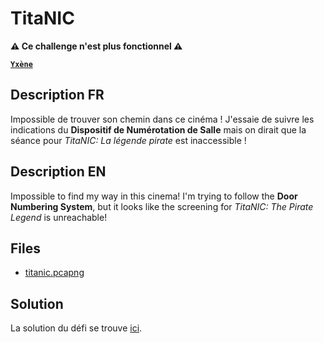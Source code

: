 # TitaNIC

**⚠️ Ce challenge n'est plus fonctionnel ⚠️**

[**`Yxène`**](https://github.com/Yxene)

## Description FR

Impossible de trouver son chemin dans ce cinéma ! J'essaie de suivre les indications du **Dispositif de  Numérotation de Salle** mais on dirait que la séance pour *TitaNIC: La légende pirate* est inaccessible !

## Description EN

Impossible to find my way in this cinema! I'm trying to follow the **Door Numbering System**, but it looks like the screening for *TitaNIC: The Pirate Legend* is unreachable!

## Files

- [titanic.pcapng](titanic.pcapng)

## Solution

La solution du défi se trouve [ici](solution/README.md).
